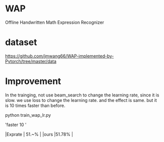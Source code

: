 # WAP
Offline Handwritten Math Expression Recognizer


# dataset
https://github.com/jmwang66/WAP-implemented-by-Pytorch/tree/master/data
# Improvement

In the trainging, not use beam_search to change the learning rate, since it is slow. we use loss to change the learning rate. and the effect is same. but it is 10 times faster than before.

python train_wap_lr.py

'faster 10 '

|Exprate  | 51.~%  | 
|ours  |51.78%  | 



